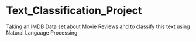 # Text_Classification_Project
Taking an IMDB Data set about Movie Reviews and to classify this text using Natural Language Processing
